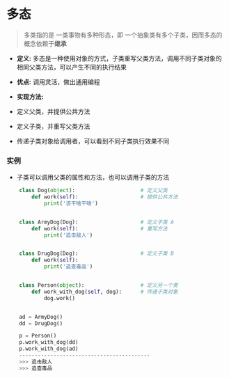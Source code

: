 # 多态
>多类指的是 一类事物有多种形态，即 一个抽象类有多个子类，因而多态的概念依赖于**继承**

*  **定义:** 多态是一种使用对象的方式，子类重写父类方法，调用不同子类对象的相同父类方法，可以产生不同的执行结果

*  **优点:** 调用灵活，做出通用编程

*  **实现方法:**
  *  定义父类，并提供公共方法
  *  定义子类，并重写父类方法
  *  传递子类对象给调用者，可以看到不同子类执行效果不同
    

### 实例
* 子类可以调用父类的属性和方法，也可以调用子类的方法



```python
    class Dog(object):                     # 定义父类
        def work(self):                    # 提供公共方法
            print('该干啥干啥')


    class ArmyDog(Dog):                    # 定义子类 A
        def work(self):                    # 重写方法
            print('追击敌人')


    class DrugDog(Dog):                    # 定义子类 B
        def work(self):
            print('追查毒品')


    class Person(object):                  # 定义另一个类
        def work_with_dog(self, dog):      # 传递子类对象
            dog.work()


    ad = ArmyDog()
    dd = DrugDog()

    p = Person()
    p.work_with_dog(dd)
    p.work_with_dog(ad)
    ------------------------------------------
    >>> 追击敌人
    >>> 追查毒品


```





